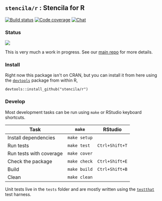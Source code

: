 ## `stencila/r` : Stencila for R

[![Build status](https://travis-ci.org/stencila/r.svg?branch=master)](https://travis-ci.org/stencila/r)
[![Code coverage](https://codecov.io/gh/stencila/r/branch/master/graph/badge.svg)](https://codecov.io/gh/stencila/r)
[![Chat](https://badges.gitter.im/stencila/stencila.svg)](https://gitter.im/stencila/stencila)

### Status

![](http://blog.stenci.la/wip.png)

This is very much a work in progress. See our [main repo](https://github.com/stencila/stencila) for more details.

### Install

Right now this package isn't on CRAN, but you can install it from here using the [`devtools`](https://github.com/hadley/devtools) package from within R,

```
devtools::install_github("stencila/r")
```

### Develop

Most development tasks can be run using `make` or RStudio keyboard shortcuts.

Task                                                    | `make`                | RStudio         |
------------------------------------------------------- |-----------------------|-----------------|
Install dependencies                                    | `make setup`          | 
Run tests                                               | `make test`           | `Ctrl+Shift+T`
Run tests with coverage                                 | `make cover`          |
Check the package                                       | `make check`          | `Ctrl+Shift+E`
Build                                                   | `make build`          | `Ctrl+Shift+B`
Clean                                                   | `make clean`          |

Unit tests live in the `tests` folder and are mostly written using the [`testthat`](https://github.com/hadley/testthat) test harness.

